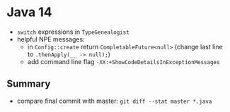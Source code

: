 # Java 14

* `switch` expressions in `TypeGenealogist`
* helpful NPE messages:
	* in `Config::create` return `CompletableFuture<null>`
	  (change last line to `.thenApply(__ -> null);`)
	* add command line flag `-XX:+ShowCodeDetailsInExceptionMessages`

## Summary

* compare final commit with master: `git diff --stat master *.java`
